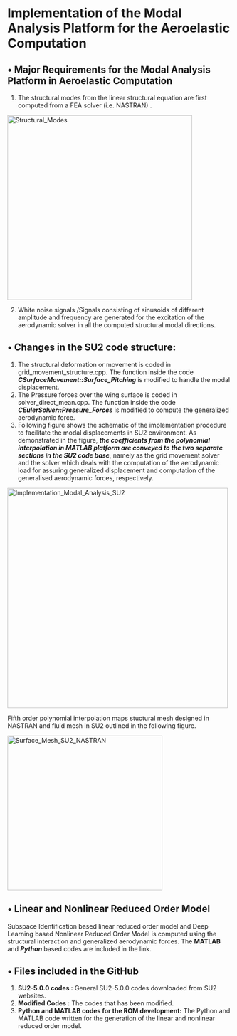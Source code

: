 # Implementation of the Modal Analysis Platform for the Aeroelastic Computation

## •	Major Requirements for the Modal Analysis Platform in Aeroelastic Computation

1.	The structural modes from the linear structural equation are first computed from a FEA solver (i.e. NASTRAN) . 

<img width="415" alt="Structural_Modes" src="https://user-images.githubusercontent.com/46704607/75431462-d8bddd00-5987-11ea-8077-1b73fa009761.PNG">

2.	White noise signals /Signals consisting of sinusoids of different amplitude and frequency  are generated  for the excitation of the   aerodynamic solver in all the computed structural modal directions. 

## •	Changes in the SU2 code structure:
1.	The structural deformation or movement is coded in grid_movement_structure.cpp. The function inside the code *__CSurfaceMovement::Surface_Pitching__* is modified to handle the modal displacement.
2.	The Pressure forces over the wing surface is coded in  solver_direct_mean.cpp. The function inside the code *__CEulerSolver::Pressure_Forces__* is modified to compute the generalized aerodynamic force. 
3.	Following figure shows the schematic of the implementation procedure to facilitate the modal displacements in SU2 environment. As demonstrated in the figure, *__the coefficients from the polynomial interpolation in MATLAB platform  are conveyed to the two separate sections in the SU2 code base__*,  namely as the grid movement solver and the solver which deals with the computation of the aerodynamic load for assuring generalized displacement and computation of the generalised aerodynamic forces, respectively.

<img width="495" alt="Implementation_Modal_Analysis_SU2" src="https://user-images.githubusercontent.com/46704607/75430769-c42d1500-5986-11ea-831d-7f8181531d51.PNG">

Fifth order polynomial interpolation maps stuctural mesh designed in NASTRAN and fluid mesh in SU2 outlined in the following figure.

<img width="348" alt="Surface_Mesh_SU2_NASTRAN" src="https://user-images.githubusercontent.com/46704607/75432789-ee340680-5989-11ea-8809-1d17a4bcd219.PNG">

## •	Linear and Nonlinear Reduced Order Model 
Subspace Identification based linear reduced order model and Deep Learning based Nonlinear Reduced Order Model is computed using the structural interaction and generalized aerodynamic forces. The __MATLAB__ and *__Python__* based codes are included in the link. 

## •  Files included in the GitHub

1.	__SU2-5.0.0 codes :__ General SU2-5.0.0 codes downloaded from SU2 websites. 
2.	__Modified Codes :__ The codes that has been modified.
3.	__Python and MATLAB codes for the ROM development:__ The Python and MATLAB code written for the generation of the linear and nonlinear reduced order model. 
